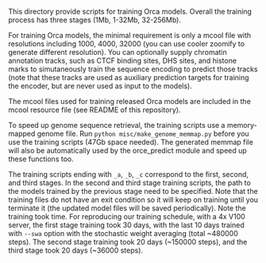 This directory provide scripts for training Orca models. Overall the training process has three stages (1Mb, 1-32Mb, 32-256Mb).

For training Orca models, the minimal requirement is only a mcool file with resolutions including 1000, 4000, 32000 (you can use cooler zoomify to generate different resolution). You can optionally supply chromatin annotation tracks, such as CTCF binding sites, DHS sites, and histone marks to simutaneously train the sequence encoding to predict those tracks (note that these tracks are used as auxiliary prediction targets for training the encoder, but are never used as input to the models).

The mcool files used for training released Orca models are included in the mcool resource file (see README of this repository).

To speed up genome sequence retrieval, the training scripts use a memory-mapped genome file. Run `python misc/make_genome_memmap.py` before you use the training scripts (47Gb space needed). The generated memmap file will also be automatically used by the orce_predict module and speed up these functions too.

The training scripts ending with `_a`, `_b`, `_c` correspond to the first, second, and third stages. In the second and third stage training scripts, the path to the models trained by the previous stage need to be specified.  Note that the training files do not have an exit condition so it will keep on training until you terminate it (the updated model files will be saved periodically). Note the training took time. For reproducing our training schedule, with a 4x V100 server, the first stage training took 30 days, with the last 10 days trained with `--swa` option with the stochastic weight averaging (total ~480000 steps). The second stage training took 20 days (~150000 steps), and the third stage took 20 days (~36000 steps).